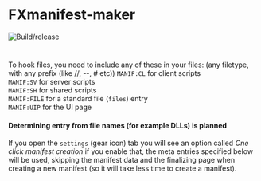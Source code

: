 # FXmanifest-maker
![Build/release](https://github.com/LedAndris/FXmanifest-maker/workflows/Build/release/badge.svg)
# 
To hook files, you need to include any of these in your files: (any filetype, with any prefix (like //, --, # etc))
`MANIF:CL` for client scripts <br>
`MANIF:SV` for server scripts <br>
`MANIF:SH` for shared scripts <br>
`MANIF:FILE` for a standard file (`files`) entry <br>
`MANIF:UIP` for the UI page <br>
#### Determining entry from file names (for example DLLs) is planned
If you open the `settings` (gear icon) tab you will see an option called *One click manifest creation* if you enable that, the meta entries specified below will be used, skipping the manifest data and the finalizing page when creating a new manifest (so it will take less time to create a manifest).
